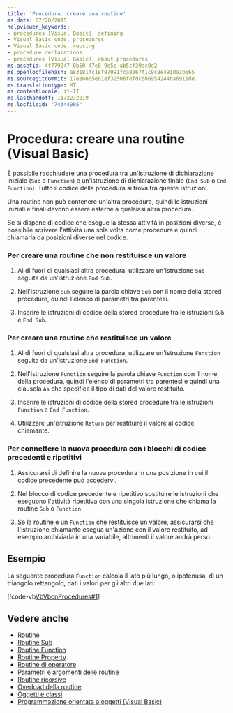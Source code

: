 ```yaml
---
title: 'Procedura: creare una routine'
ms.date: 07/20/2015
helpviewer_keywords:
- procedures [Visual Basic], defining
- Visual Basic code, procedures
- Visual Basic code, reusing
- procedure declarations
- procedures [Visual Basic], about procedures
ms.assetid: 4f779247-0b50-47e8-9e5c-ab5cf39ac0d2
ms.openlocfilehash: a831814c18f97991fca8067f1c9c8e491da1b665
ms.sourcegitcommit: 17ee6605e01ef32506f8fdc686954244ba6911de
ms.translationtype: MT
ms.contentlocale: it-IT
ms.lasthandoff: 11/22/2019
ms.locfileid: "74344905"
---
```

# <a name="how-to-create-a-procedure-visual-basic"></a>Procedura: creare una routine (Visual Basic)

È possibile racchiudere una procedura tra un'istruzione di dichiarazione iniziale (`Sub` o `Function`) e un'istruzione di dichiarazione finale (`End Sub` o `End Function`). Tutto il codice della procedura si trova tra queste istruzioni.

 Una routine non può contenere un'altra procedura, quindi le istruzioni iniziali e finali devono essere esterne a qualsiasi altra procedura.

 Se si dispone di codice che esegue la stessa attività in posizioni diverse, è possibile scrivere l'attività una sola volta come procedura e quindi chiamarla da posizioni diverse nel codice.

### <a name="to-create-a-procedure-that-does-not-return-a-value"></a>Per creare una routine che non restituisce un valore

1. Al di fuori di qualsiasi altra procedura, utilizzare un'istruzione `Sub` seguita da un'istruzione `End Sub`.

2. Nell'istruzione `Sub` seguire la parola chiave `Sub` con il nome della stored procedure, quindi l'elenco di parametri tra parentesi.

3. Inserire le istruzioni di codice della stored procedure tra le istruzioni `Sub` e `End Sub`.

### <a name="to-create-a-procedure-that-returns-a-value"></a>Per creare una routine che restituisce un valore

1. Al di fuori di qualsiasi altra procedura, utilizzare un'istruzione `Function` seguita da un'istruzione `End Function`.

2. Nell'istruzione `Function` seguire la parola chiave `Function` con il nome della procedura, quindi l'elenco di parametri tra parentesi e quindi una clausola `As` che specifica il tipo di dati del valore restituito.

3. Inserire le istruzioni di codice della stored procedure tra le istruzioni `Function` e `End Function`.

4. Utilizzare un'istruzione `Return` per restituire il valore al codice chiamante.

### <a name="to-connect-your-new-procedure-with-the-old-repetitive-blocks-of-code"></a>Per connettere la nuova procedura con i blocchi di codice precedenti e ripetitivi

1. Assicurarsi di definire la nuova procedura in una posizione in cui il codice precedente può accedervi.

2. Nel blocco di codice precedente e ripetitivo sostituire le istruzioni che eseguono l'attività ripetitiva con una singola istruzione che chiama la routine `Sub` o `Function`.

3. Se la routine è un `Function` che restituisce un valore, assicurarsi che l'istruzione chiamante esegua un'azione con il valore restituito, ad esempio archiviarla in una variabile, altrimenti il valore andrà perso.

## <a name="example"></a>Esempio

 La seguente procedura `Function` calcola il lato più lungo, o ipotenusa, di un triangolo rettangolo, dati i valori per gli altri due lati:

 [!code-vb[VbVbcnProcedures#1](~/samples/snippets/visualbasic/VS_Snippets_VBCSharp/VbVbcnProcedures/VB/Class1.vb#1)]

## <a name="see-also"></a>Vedere anche

- [Routine](index.md)
- [Routine Sub](sub-procedures.md)
- [Routine Function](function-procedures.md)
- [Routine Property](property-procedures.md)
- [Routine di operatore](operator-procedures.md)
- [Parametri e argomenti delle routine](procedure-parameters-and-arguments.md)
- [Routine ricorsive](recursive-procedures.md)
- [Overload della routine](procedure-overloading.md)
- [Oggetti e classi](../objects-and-classes/index.md)
- [Programmazione orientata a oggetti (Visual Basic)](../../concepts/object-oriented-programming.md)
